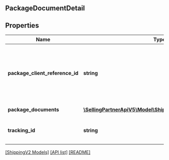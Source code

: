 ## PackageDocumentDetail

## Properties

Name | Type | Description | Notes
------------ | ------------- | ------------- | -------------
**package_client_reference_id** | **string** | A client provided unique identifier for a package being shipped. This value should be saved by the client to pass as a parameter to the getShipmentDocuments operation. |
**package_documents** | [**\SellingPartnerApiV5\Model\ShippingV2\PackageDocument[]**](PackageDocument.md) | A list of documents related to a package. |
**tracking_id** | **string** | The carrier generated identifier for a package in a purchased shipment. | [optional]

[[ShippingV2 Models]](../) [[API list]](../../Api) [[README]](../../../README.md)
